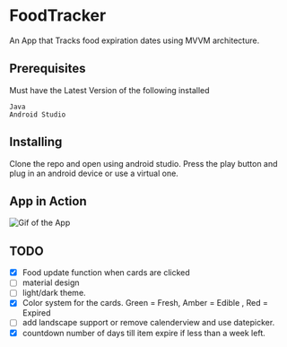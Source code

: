 # FoodTracker
An App that Tracks food expiration dates using MVVM architecture.


## Prerequisites

  Must have the Latest Version of the following installed
  ```
  Java
  Android Studio
  ```
  
## Installing 
  Clone the repo and open using android studio.
  Press the play button and plug in an android device or use a virtual one.



## App in Action
![Gif of the App](https://i.imgur.com/6e8ALP7.gif)

## TODO

- [X] Food update function when cards are clicked
- [ ] material design
- [ ] light/dark theme.
- [X] Color system for the cards. Green = Fresh, Amber = Edible , Red = Expired
- [ ] add landscape support or remove calenderview and use datepicker.
- [X] countdown number of days till item expire if less than a week left.

